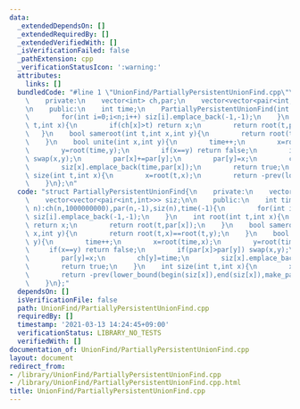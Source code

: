 ```yaml
---
data:
  _extendedDependsOn: []
  _extendedRequiredBy: []
  _extendedVerifiedWith: []
  _isVerificationFailed: false
  _pathExtension: cpp
  _verificationStatusIcon: ':warning:'
  attributes:
    links: []
  bundledCode: "#line 1 \"UnionFind/PartiallyPersistentUnionFind.cpp\"\nstruct PartiallyPersistentUnionFind{\n\
    \    private:\n    vector<int> ch,par;\n    vector<vector<pair<int,int>>> siz;\n\
    \n    public:\n    int time;\n    PartiallyPersistentUnionFind(int n):ch(n,1000000000),par(n,-1),siz(n),time(-1){\n\
    \        for(int i=0;i<n;i++) siz[i].emplace_back(-1,-1);\n    }\n    int root(int\
    \ t,int x){\n        if(ch[x]>t) return x;\n        return root(t,par[x]);\n \
    \   }\n    bool sameroot(int t,int x,int y){\n        return root(t,x)==root(t,y);\n\
    \    }\n    bool unite(int x,int y){\n        time++;\n        x=root(time,x);\n\
    \        y=root(time,y);\n        if(x==y) return false;\n        if(par[x]>par[y])\
    \ swap(x,y);\n        par[x]+=par[y];\n        par[y]=x;\n        ch[y]=time;\n\
    \        siz[x].emplace_back(time,par[x]);\n        return true;\n    }\n    int\
    \ size(int t,int x){\n        x=root(t,x);\n        return -prev(lower_bound(begin(siz[x]),end(siz[x]),make_pair(t,0)))->second;\n\
    \    }\n};\n"
  code: "struct PartiallyPersistentUnionFind{\n    private:\n    vector<int> ch,par;\n\
    \    vector<vector<pair<int,int>>> siz;\n\n    public:\n    int time;\n    PartiallyPersistentUnionFind(int\
    \ n):ch(n,1000000000),par(n,-1),siz(n),time(-1){\n        for(int i=0;i<n;i++)\
    \ siz[i].emplace_back(-1,-1);\n    }\n    int root(int t,int x){\n        if(ch[x]>t)\
    \ return x;\n        return root(t,par[x]);\n    }\n    bool sameroot(int t,int\
    \ x,int y){\n        return root(t,x)==root(t,y);\n    }\n    bool unite(int x,int\
    \ y){\n        time++;\n        x=root(time,x);\n        y=root(time,y);\n   \
    \     if(x==y) return false;\n        if(par[x]>par[y]) swap(x,y);\n        par[x]+=par[y];\n\
    \        par[y]=x;\n        ch[y]=time;\n        siz[x].emplace_back(time,par[x]);\n\
    \        return true;\n    }\n    int size(int t,int x){\n        x=root(t,x);\n\
    \        return -prev(lower_bound(begin(siz[x]),end(siz[x]),make_pair(t,0)))->second;\n\
    \    }\n};"
  dependsOn: []
  isVerificationFile: false
  path: UnionFind/PartiallyPersistentUnionFind.cpp
  requiredBy: []
  timestamp: '2021-03-13 14:24:45+09:00'
  verificationStatus: LIBRARY_NO_TESTS
  verifiedWith: []
documentation_of: UnionFind/PartiallyPersistentUnionFind.cpp
layout: document
redirect_from:
- /library/UnionFind/PartiallyPersistentUnionFind.cpp
- /library/UnionFind/PartiallyPersistentUnionFind.cpp.html
title: UnionFind/PartiallyPersistentUnionFind.cpp
---
```

